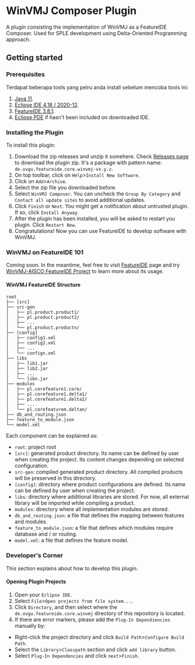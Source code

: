 # WinVMJ Composer Plugin

A plugin consisting the implementation of WinVMJ as a FeatureIDE Composer. Used for SPLE development using Delta-Oriented Programming approach.

## Getting started

### Prerequisites

Terdapat beberapa tools yang pelru anda install sebelum mencoba tools ini:

1. [Java 11](https://www.oracle.com/java/technologies/javase/jdk11-archive-downloads.html).
2. [Eclipse IDE 4.18 / 2020-12](https://www.eclipse.org/downloads/packages/release/2020-12/r).
3. [FeatureIDE 3.8.1](https://featureide.github.io/).
4. [Eclipse PDE](https://www.eclipse.org/pde/) if hasn't been included on downloaded IDE.

### Installing the Plugin

To install this plugin:

1. Download the zip releases and unzip it somehere. Check [Releases page](https://gitlab.com/RSE-Lab-Fasilkom-UI/PricesIDE/winvmj-composer/-/releases) to download the plugin zip. It's a package with pattern name: `de.ovgu.featureide.core.winvmj-vx.y.z`.
2. On top toolbar, click on `Help`>`Install New Software`.
2. Click on `Add`>`Archive`.
4. Select the zip file you downloaded before.
5. Select `WinVMJ Composer`. You can uncheck the `Group By Category` and `Contact all update sites` to avoid additional updates.
6. Click `Finish` or `Next`. You might get a notification about untrusted plugin. If so, click `Install Anyway`.
7. After the plugin has been installed, you will be asked to restart you plugin. Click `Restart Now`.
8. Congratulations! Now you can use FeatureIDE to develop software with WinVMJ.

### WinVMJ on FeatureIDE 101
Coming soon. In the meantime, feel free to visit [FeatureIDE](https://featureide.github.io/) page and try [WinVMJ-AISCO FeatureIDE Project](https://gitlab.com/RSE-Lab-Fasilkom-UI/PricesIDE/winvmj-composer/-/releases/v0.0.1) to learn more about its usage.

#### WinVMJ FeatureIDE Structure
```
root
├── [src]
├── src-gen
│   ├── pl.product.product1/
│	├── pl.product.product2/
│	├── ...
│	└── pl.product.productn/
├── [config]
│   ├── config1.xml
│	├── config2.xml
│	├── ...
│	└── confign.xml
├── libs
│   ├── lib1.jar
│	├── lib2.jar
│	├── ...
│	└── libn.jar
├── modules
│   ├── pl.corefeature1.core/
│	├── pl.corefeature1.delta1/
│	├── pl.corefeature1.delta2/
│	├── ...
│	└── pl.corefeaturem.deltan/
├── db_and_routing.json
├── feature_to_module.json
└── model.xml
```
Each component can be explained as:
- `root`: project root
- `[src]`: generated product directory. Its name can be defined by user when creating the project. Its content changes depending on selected configuration.
- `src-gen`: compiled generated product directory. All compiled products will be preserved in this directory.
- `[config]`: directory where product configurations are defined. Its name can be defined by user when creating the project.
- `libs`: directory where additional libraries are stored. For now, all external library will be imported while compiling a product.
- `modules`: directory where all implementation modules are stored.
- `db_and_routing.json`: a file that defines the mapping between features and modules.
- `feature_to_module.json`: a file that defines which modules require database and / or routing.
- `model.xml`: a file that defines the feature model.

### Developer's Corner

This section explains about how to develop this plugin.

#### Opening Plugin Projects

1. Open your `Eclipse IDE`.
2. Select `File`>`Open projects from file system...`.
3. Click `Directory`, and then select where the `de.ovgu.featureide.core.winvmj` directory of this repository is located.
4. If there are error markers, please add the `Plug-In Dependiencies` manually by:
  - Right-click the project directory and click `Build Path`>`Configure Build Path`.
  - Select the `Library`>`Classpath` section and click `add library` button.
  - Select `Plug-In Dependencies` and click `next`>`Finish`.
  
